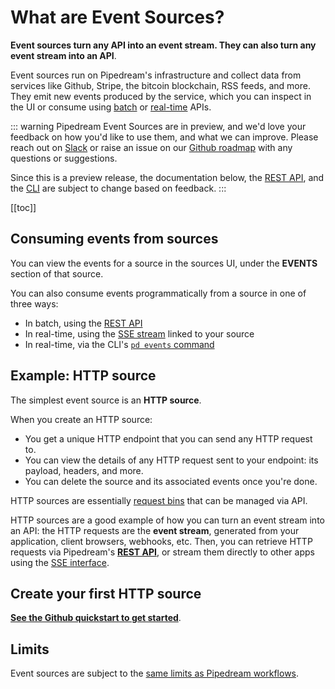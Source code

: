 # What are Event Sources?

**Event sources turn any API into an event stream. They can also turn any event stream into an API**.

Event sources run on Pipedream's infrastructure and collect data from services like Github, Stripe, the bitcoin blockchain, RSS feeds, and more. They emit new events produced by the service, which you can inspect in the UI or consume using [batch](/api/rest/) or [real-time](/api/sse/) APIs.

::: warning
Pipedream Event Sources are in preview, and we'd love your feedback on how you'd like to use them, and what we can improve. Please reach out on [Slack](https://pipedream.com/community) or raise an issue on our [Github roadmap](https://github.com/PipedreamHQ/roadmap) with any questions or suggestions.

Since this is a preview release, the documentation below, the [REST API](/api/rest/), and the [CLI](/cli/reference/) are subject to change based on feedback.
:::

[[toc]]

## Consuming events from sources

You can view the events for a source in the sources UI, under the **EVENTS** section of that source.

You can also consume events programmatically from a source in one of three ways:

- In batch, using the [REST API](#rest-api)
- In real-time, using the [SSE stream](/api/sse/) linked to your source
- In real-time, via the CLI's [`pd events` command](/api/sse/#subscribe-to-new-events-using-the-pipedream-cli)

## Example: HTTP source

The simplest event source is an **HTTP source**.

When you create an HTTP source:

- You get a unique HTTP endpoint that you can send any HTTP request to.
- You can view the details of any HTTP request sent to your endpoint: its payload, headers, and more.
- You can delete the source and its associated events once you're done.

HTTP sources are essentially [request bins](https://requestbin.com) that can be managed via API.

HTTP sources are a good example of how you can turn an event stream into an API: the HTTP requests are the **event stream**, generated from your application, client browsers, webhooks, etc. Then, you can retrieve HTTP requests via Pipedream's [**REST API**](/api/rest/), or stream them directly to other apps using the [SSE interface](/api/sse/).

## Create your first HTTP source

[**See the Github quickstart to get started**](https://github.com/PipedreamHQ/pipedream/tree/master/apps/http#quickstart).

## Limits

Event sources are subject to the [same limits as Pipedream workflows](/limits).

<Footer />
